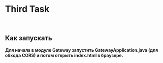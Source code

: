 # Third Task #

<br/>

## Как запускать ##
**Для начала в модуле Gateway запустить GatewayApplication.java (для обхода CORS) и потом открыть index.html в браузере.**
